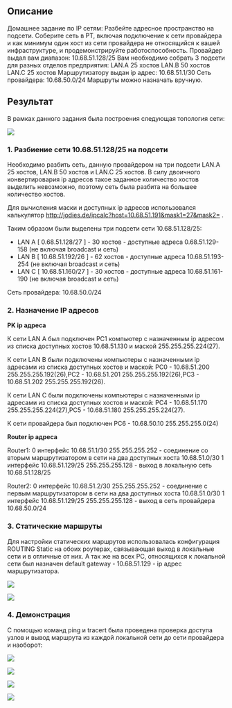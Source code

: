 ## Описание

Домашнее задание по IP сетям:
Разбейте адресное пространство на подсети.
Соберите сеть в PT, включая подключение к сети провайдера и как минимум один хост из сети провайдера не относящийся к вашей инфраструктуре, и продемонстрируйте работоспособность.
Провайдер выдал вам диапазон: 10.68.51.128/25
Вам необходимо собрать 3 подсети для разных отделов предприятия:
LAN.A 25 хостов
LAN.B 50 хостов
LAN.C 25 хостов
Маршрутизатору выдан ip адрес: 10.68.51.1/30
Сеть провайдера: 10.68.50.0/24
Маршруты можно назначать вручную.

## Результат

В рамках данного задания была построения следующая топология сети:

![](https://github.com/NastyaP1/quantori-devops-school/blob/master/Network/hw3/resources/NWPicture1.png)

### 1. Разбиение сети 10.68.51.128/25 на подсети

Необходимо разбить сеть, данную провайдером на три подсети LAN.A 25 хостов, LAN.B 50 хостов и LAN.C 25 хостов. В силу двоичного конвертировария ip адресов такое заданное количество хостов выделить невозможно, поэтому сеть была разбита на большее количество хостов.

Для вычисления маски и доступных ip адресов использовался калькулятор http://jodies.de/ipcalc?host=10.68.51.191&mask1=27&mask2= .

Таким образом были выделены три подсети сети 10.68.51.128/25:

* LAN A [ 0.68.51.128/27 ] - 30 хостов - доступные адреса 0.68.51.129-158 (не включая broadcast и сеть)
* LAN B [ 10.68.51.192/26 ] - 62 хостов - доступные адреса 10.68.51.193-254 (не включая broadcast и сеть)
* LAN C [ 10.68.51.160/27 ] - 30 хостов - доступные адреса 10.68.51.161-190 (не включая broadcast и сеть)

Сеть провайдера: 10.68.50.0/24

### 2. Назначение IP адресов

**PK ip адреса**

К сети LAN A был подключен PC1 компьютер с назначенным ip адресом из списка доступных хостов 10.68.51.130 и маской 255.255.255.224(27).

К сети LAN B были подключены компьютеры с назначенными ip адресами из списка доступных хостов и маской: PC0 - 10.68.51.200
255.255.255.192(26),PC2 - 10.68.51.201 255.255.255.192(26),PC3 - 10.68.51.202 255.255.255.192(26).

К сети LAN C были подключены компьютеры с назначенными ip адресами из списка доступных хостов и маской: PC4 - 10.68.51.170
255.255.255.224(27),PC5 - 10.68.51.180 255.255.255.224(27).

К сети провайдера был подключен PC6 - 10.68.50.10 255.255.255.0(24)

**Router ip адреса**

Router1:
0 интерфейс 10.68.51.1/30 255.255.255.252 - соединение со вторым маршрутизатором в сети на два доступных хоста 10.68.51.0/30
1 интерфейс 10.68.51.129/25 255.255.255.128 - выход в локальную сеть 10.68.51.128/25

Router2:
0 интерфейс 10.68.51.2/30 255.255.255.252 - соединение с первым маршрутизатором в сети на два доступных хоста 10.68.51.0/30
1 интерфейс 10.68.51.129/25 255.255.255.128 - выход в сеть провайдера 10.68.50.0/24

### 3. Статические маршруты

Для настройки статических маршрутов использовалась конфигурация ROUTING Static на обоих роутерах, связывающая выход в локальные сети и в отличные от них. А так же на всех PC, относящихся к локальной сети был назначен default gateway - 10.68.51.129 - ip адрес маршрутизатора.

![](https://github.com/NastyaP1/quantori-devops-school/blob/master/Network/hw3/resources/NWPicture2.png)

![](https://github.com/NastyaP1/quantori-devops-school/blob/master/Network/hw3/resources/NWPicture3.png)

### 4. Демонстрация

С помощью команд ping и tracert была проведена проверка доступа узлов и вывод маршрута из каждой локальной сети до сети провайдера и наоборот:

![](https://github.com/NastyaP1/quantori-devops-school/blob/master/Network/hw3/resources/NWPicture4.png)

![](https://github.com/NastyaP1/quantori-devops-school/blob/master/Network/hw3/resources/NWPicture5.png)

![](https://github.com/NastyaP1/quantori-devops-school/blob/master/Network/hw3/resources/NWPicture6.png)

![](https://github.com/NastyaP1/quantori-devops-school/blob/master/Network/hw3/resources/NWPicture7.png)
